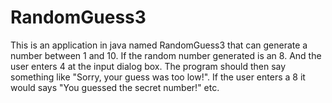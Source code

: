 # RandomGuess3
This is an application in java named RandomGuess3 that can generate a number between 1 and 10.
If the random number generated is an 8. And the user enters 4 at the input dialog box. The program
 should then say something like "Sorry, your guess was too low!". If the user 
enters a 8 it would says "You guessed the secret number!" etc.

